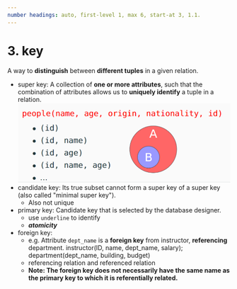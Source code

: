 ```yaml
---
number headings: auto, first-level 1, max 6, start-at 3, 1.1.
---
```

# 3. key

A way to **distinguish** between **different tuples** in a given relation.

- super key: A collection of **one or more attributes**, such that the combination of attributes allows us to **uniquely identify** a tuple in a relation.
  ![attachments/Pasted image 20250306190738.png](attachments/Pasted%20image%2020250306190738.png)
- candidate key: Its true subset cannot form a super key of a super key (also called "minimal super key").
  - Also not unique
- primary key: Candidate key that is selected by the database designer.
  - use `underline` to identify
  - _**atomicity**_
- foreign key:
  - e.g. Attribute `dept_name` is a **foreign key** from instructor, **referencing** department.
    instructor(ID, name, dept_name, salary);
    department(dept_name, building, budget)
  - referencing relation and referenced relation
  - **Note: The foreign key does not necessarily have the same name as the primary key to which it is referentially related.**